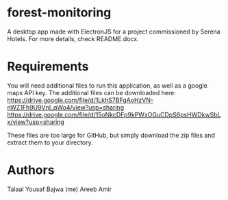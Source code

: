 # forest-monitoring
A desktop app made with ElectronJS for a project commissioned by Serena Hotels. For more details, check README.docx.

# Requirements
You will need additional files to run this application, as well as a google maps API key. The additional files can be downloaded here:
https://drive.google.com/file/d/1LkhS7BFgAoHzVN-nWZ1Fh9U9VnI_qWo4/view?usp=sharing
https://drive.google.com/file/d/15oNkcDFp9kPWxOGuCDpS6psHWDkwSbLx/view?usp=sharing

These files are too large for GitHub, but simply download the zip files and extract them to your directory.

# Authors
Talaal Yousaf Bajwa (me)
Areeb Amir

